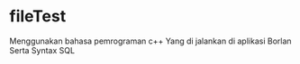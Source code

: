 # fileTest
Menggunakan bahasa pemrograman c++ 
Yang di jalankan di aplikasi Borlan 
Serta Syntax SQL
